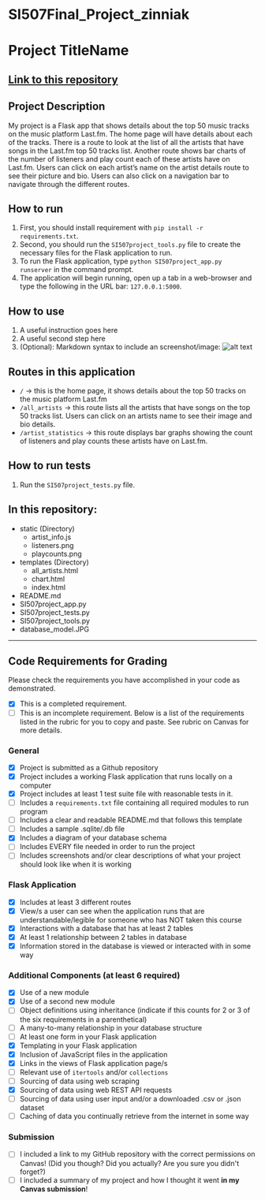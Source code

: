 # SI507Final_Project_zinniak

# Project TitleName
[Link to this repository](https://github.com/zinniak/SI507Final_Project_zinniak)
---
## Project Description
My project is a Flask app that shows details about the top 50 music tracks on the music platform Last.fm. The home page will have details about each of the tracks. There is a route to look at the list of all the artists that have songs in the Last.fm top 50 tracks list. Another route shows bar charts of the number of listeners and play count each of these artists have on Last.fm. Users can click on each artist’s name on the artist details route to see their picture and bio. Users can also click on a navigation bar to navigate through the different routes. 
## How to run
1.  First, you should install requirement with `pip install -r requirements.txt`.
2.  Second, you should run the `SI507project_tools.py` file to create the necessary files for the Flask application to run.
3.  To run the Flask application, type `python SI507project_app.py runserver` in the command prompt.
4. The application will begin running, open up a tab in a web-browser and type the following in the URL bar: `127.0.0.1:5000`.
## How to use
1.  A useful instruction goes here
2.  A useful second step here
3.  (Optional): Markdown syntax to include an screenshot/image: ![alt text](image.jpg)

## Routes in this application
-  `/` -> this is the home page, it shows details about the top 50 tracks on the music platform Last.fm
-  `/all_artists` -> this route lists all the artists that have songs on the top 50 tracks list. Users can click on an artists name to see their image and bio details.
-  `/artist_statistics` -> this route displays bar graphs showing the count of listeners and play counts these artists have on Last.fm.

## How to run tests
1.  Run the `SI507project_tests.py` file.

## In this repository:
*  static (Directory)
    * artist_info.js
    * listeners.png
    * playcounts.png
*  templates (Directory)
    * all_artists.html
    * chart.html
    * index.html
*  README.md
* SI507project_app.py
* SI507project_tests.py
* SI507project_tools.py
* database_model.JPG

---
## Code Requirements for Grading
Please check the requirements you have accomplished in your code as demonstrated.
-  [x] This is a completed requirement.
-  [ ] This is an incomplete requirement.
Below is a list of the requirements listed in the rubric for you to copy and paste.  See rubric on Canvas for more details.
### General
-  [x] Project is submitted as a Github repository
-  [x] Project includes a working Flask application that runs locally on a computer
-  [x] Project includes at least 1 test suite file with reasonable tests in it.
-  [ ] Includes a `requirements.txt` file containing all required modules to run program
-  [ ] Includes a clear and readable README.md that follows this template
-  [ ] Includes a sample .sqlite/.db file
-  [x] Includes a diagram of your database schema
-  [ ] Includes EVERY file needed in order to run the project
-  [ ] Includes screenshots and/or clear descriptions of what your project should look like when it is working
### Flask Application
-  [x] Includes at least 3 different routes
-  [x] View/s a user can see when the application runs that are understandable/legible for someone who has NOT taken this course
-  [x] Interactions with a database that has at least 2 tables
-  [x] At least 1 relationship between 2 tables in database
-  [x] Information stored in the database is viewed or interacted with in some way
### Additional Components (at least 6 required)
-  [x] Use of a new module
-  [x] Use of a second new module
-  [ ] Object definitions using inheritance (indicate if this counts for 2 or 3 of the six requirements in a parenthetical)
-  [ ] A many-to-many relationship in your database structure
-  [ ] At least one form in your Flask application
-  [x] Templating in your Flask application
-  [x] Inclusion of JavaScript files in the application
-  [x] Links in the views of Flask application page/s
-  [ ] Relevant use of `itertools` and/or `collections`
-  [ ] Sourcing of data using web scraping
-  [x] Sourcing of data using web REST API requests
-  [ ] Sourcing of data using user input and/or a downloaded .csv or .json dataset
-  [ ] Caching of data you continually retrieve from the internet in some way
### Submission
-  [ ] I included a link to my GitHub repository with the correct permissions on Canvas! (Did you though? Did you actually? Are you sure you didn't forget?)
-  [ ] I included a summary of my project and how I thought it went **in my Canvas submission**!
